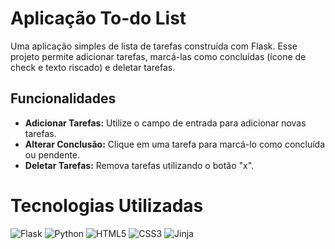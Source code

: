 # Aplicação To-do List

Uma aplicação simples de lista de tarefas construída com Flask. Esse projeto permite adicionar tarefas, marcá-las como concluídas (ícone de check e texto riscado) e deletar tarefas.

## Funcionalidades
- **Adicionar Tarefas:** Utilize o campo de entrada para adicionar novas tarefas.
- **Alterar Conclusão:** Clique em uma tarefa para marcá-lo como concluída ou pendente.
- **Deletar Tarefas:** Remova tarefas utilizando o botão "x".

# Tecnologias Utilizadas
![Flask](https://img.shields.io/badge/flask-%23000.svg?style=for-the-badge&logo=flask&logoColor=white)
![Python](https://img.shields.io/badge/python-3670A0?style=for-the-badge&logo=python&logoColor=ffdd54)
![HTML5](https://img.shields.io/badge/html5-%23E34F26.svg?style=for-the-badge&logo=html5&logoColor=white)
![CSS3](https://img.shields.io/badge/css3-%231572B6.svg?style=for-the-badge&logo=css3&logoColor=white)
![Jinja](https://img.shields.io/badge/jinja-white.svg?style=for-the-badge&logo=jinja&logoColor=black)
